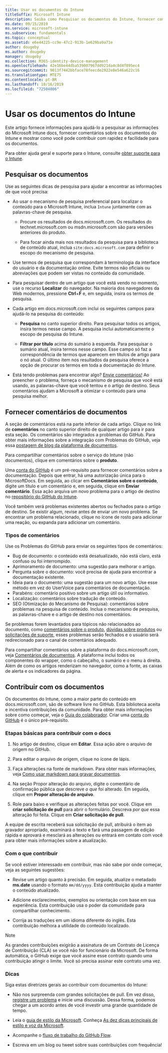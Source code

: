 ```yaml
---
title: Usar os documentos do Intune
titleSuffix: Microsoft Intune
description: Saiba como Pesquisar os documentos do Intune, fornecer comentários de documentos e contribuir com os documentos.
ms.date: 09/15/2019
ms.service: microsoft-intune
ms.subservice: fundamentals
ms.topic: conceptual
ms.assetid: e6e44225-cc9e-47c2-913b-1e629ba9a71e
author: dougeby
ms.author: dougeby
manager: dougeby
ms.collection: M365-identity-device-management
ms.openlocfilehash: 42e16be44dba539007967dd921da4c8d4f095ec4
ms.sourcegitcommit: 9013f7442bbface78feecde2922e8e546a622c16
ms.translationtype: MTE75
ms.contentlocale: pt-BR
ms.lasthandoff: 10/16/2019
ms.locfileid: "72504806"
---
```

# <a name="using-the-intune-docs"></a>Usar os documentos do Intune

Este artigo fornece informações para ajudá-lo a pesquisar as informações do Microsoft Intune docs, fornecer comentários sobre os documentos do Intune e mostrar como você pode contribuir com rapidez e facilidade para os documentos.

Para obter ajuda geral e suporte para o Intune, consulte [obter suporte para o Intune](../get-support.md).

## <a name="search-the-docs"></a>Pesquisar os documentos

 Use as seguintes dicas de pesquisa para ajudar a encontrar as informações de que você precisa:  

- Ao usar o mecanismo de pesquisa preferencial para localizar o conteúdo para o Microsoft Intune, inclua `Intune` juntamente com as palavras-chave de pesquisa.  

  - Procure os resultados de docs.microsoft.com. Os resultados do technet.microsoft.com ou msdn.microsoft.com são para versões anteriores do produto.  

  - Para focar ainda mais nos resultados da pesquisa para a biblioteca de conteúdo atual, inclua `site:docs.microsoft.com` para definir o escopo do mecanismo de pesquisa.  

- Use termos de pesquisa que correspondam à terminologia da interface do usuário e da documentação online. Evite termos não oficiais ou abreviações que podem ser vistas no conteúdo da comunidade.

- Para pesquisar dentro de um artigo que você está vendo no momento, use o recurso **Localizar** do navegador. Na maioria dos navegadores da Web modernos, pressione **Ctrl**+**F** e, em seguida, insira os termos de pesquisa.  

- Cada artigo em docs.microsoft.com inclui os seguintes campos para ajudá-lo na pesquisa do conteúdo:  

  - **Pesquisa** no canto superior direito. Para pesquisar todos os artigos, insira termos nesse campo. A pesquisa inclui automaticamente o escopo de pesquisa do Intune.

  - **Filtrar por título** acima do sumário à esquerda. Para pesquisar o sumário atual, insira termos nesse campo. Esse campo só faz a correspondência de termos que aparecem em títulos de artigo para o nó atual. O último item nos resultados da pesquisa oferece a opção de procurar os termos em toda a documentação do Intune.

- Está tendo problemas para encontrar algo? [Envie comentários!](#provide-doc-feedback) Ao preencher o problema, forneça o mecanismo de pesquisa que você está usando, as palavras-chave que você tentou e o artigo de destino. Seus comentários ajudam a Microsoft a otimizar o conteúdo para uma pesquisa melhor.  

## <a name="provide-doc-feedback"></a>Fornecer comentários de documentos

A seção de comentários está na parte inferior de cada artigo. Clique no link de **comentários** no canto superior direito de qualquer artigo para ir para esta seção. Os comentários são integrados a problemas do GitHub. Para obter mais informações sobre a integração com Problemas do GitHub, veja essa [postagem de blog da plataforma de documentos](https://docs.microsoft.com/teamblog/a-new-feedback-system-is-coming-to-docs).

Para compartilhar comentários sobre o serviço do Intune (não documentos), clique em comentários sobre o **produto**.

Uma [conta do GitHub](https://github.com/join) é um pré-requisito para fornecer comentários sobre a documentação. Depois que entrar, há uma autorização única para o MicrosoftDocs. Em seguida, ao clicar em **Comentários sobre o conteúdo**, digite um título e um comentário e, em seguida, clique em **Enviar comentário**. Essa ação arquiva um novo problema para o artigo de destino no [repositório do GitHub do Intune](https://github.com/MicrosoftDocs/intunedocs/issues).

Você também verá problemas existentes abertos ou fechados para o artigo de destino. Se existir algum, revise antes de enviar um novo problema. Se encontrar um problema relacionado, clique no ícone de rosto para adicionar uma reação, ou expanda para adicionar um comentário.

### <a name="types-of-feedback"></a>Tipos de comentários

Use os Problemas do GitHub para enviar os seguintes tipos de comentários:

- Bug de documento: o conteúdo está desatualizado, não está claro, está confuso ou foi interrompido.
- Aprimoramento de documento: uma sugestão para melhorar o artigo.
- Pergunta sobre o documento: você precisa de ajuda para encontrar a documentação existente.
- Ideia para o documento: uma sugestão para um novo artigo. Use esse método em vez do UserVoice para comentários de documentação.
- Parabéns: comentário positivo sobre um artigo útil ou informativo.
- Localização: comentários sobre tradução de conteúdo.
- SEO (Otimização do Mecanismo de Pesquisa): comentários sobre problemas na pesquisa de conteúdo. Inclua o mecanismo de pesquisa, as palavras-chave e o artigo de destino nos comentários.

Se problemas forem levantados para tópicos não relacionados ao documento, como [comentários sobre o produto](https://microsoftintune.uservoice.com/forums/291681-ideas), [dúvidas sobre produtos](https://social.technet.microsoft.com/Forums/en-US/home?forum=microsoftintuneprod) ou [solicitações de suporte](../get-support.md), esses problemas serão fechados e o usuário será redirecionado para o canal de comentários adequado.

Para compartilhar comentários sobre a plataforma do docs.microsoft.com, veja [Comentários de documentos](https://aka.ms/sitefeedback). A plataforma inclui todos os componentes do wrapper, como o cabeçalho, o sumário e o menu à direita. Além de como os artigos renderizam no navegador, como a fonte, as caixas de alerta e os indicadores da página.

## <a name="contribute-to-docs"></a>Contribuir com os documentos

Os documentos do Intune, como a maior parte do conteúdo em docs.microsoft.com, são de software livre no GitHub. Esta biblioteca aceita e incentiva contribuições da comunidade. Para obter mais informações sobre como começar, veja o [Guia do colaborador](https://docs.microsoft.com/contribute). Criar uma [conta do GitHub](https://github.com/join) é o único pré-requisito.

### <a name="basic-steps-to-contribute-to-docs"></a>Etapas básicas para contribuir com o docs

1. No artigo de destino, clique em **Editar**. Essa ação abre o arquivo de origem no GitHub.  

2. Para editar o arquivo de origem, clique no ícone de lápis.  

3. Faça alterações na fonte de markdown. Para obter mais informações, veja [Como usar markdown para gravar documentos](https://docs.microsoft.com/contribute/how-to-write-use-markdown).  

4. Na seção Propor alteração do arquivo, digite o comentário de confirmação pública que descreve *o que* foi alterado. Em seguida, clique em **Propor alteração de arquivo**.  

5. Role para baixo e verifique as alterações feitas por você. Clique em **criar solicitação de pull** para abrir o formulário. Descreva *por que* essa alteração foi feita. Clique em **Criar solicitação de pull**.

A equipe de escrita receberá sua solicitação de pull, atribuirá o item ao gravador apropriado, examinará o texto e fará uma passagem de edição rápida e aprovará e mesclará as alterações ou entrará em contato com você para obter mais informações sobre a atualização.  

### <a name="what-to-contribute"></a>Com o que contribuir

Se você estiver interessado em contribuir, mas não sabe por onde começar, veja as seguintes sugestões:  

- Revise um artigo quanto à precisão. Em seguida, atualize o metadado **ms.date** usando o formato `mm/dd/yyyy`. Esta contribuição ajuda a manter o conteúdo atualizado.  

- Adicione esclarecimentos, exemplos ou orientação com base em sua experiência. Esta contribuição usa o poder da comunidade para compartilhar conhecimento.

- Corrija as traduções em um idioma diferente do inglês. Esta contribuição melhora a utilidade do conteúdo localizado.  

> [!Note]  
> As grandes contribuições exigirão a assinatura de um Contrato de Licença de Contribuição (CLA) se você não for funcionário da Microsoft. De forma automática, o GitHub exige que você assine esse contrato quando uma contribuição atingir o limite. Você só precisa assinar este contrato uma vez.

### <a name="tips"></a>Dicas

Siga estas diretrizes gerais ao contribuir com documentos do Intune:

- Não nos surpreenda com grandes solicitações de pull. Em vez disso, [registre um problema](#provide-doc-feedback) e inicie uma discussão. Dessa forma, podemos chegar a um acordo antes de você investir uma grande quantidade de tempo.  

- Leia o [guia de estilo da Microsoft](https://aka.ms/MicrosoftStyle). Conheça [As dez dicas principais de estilo e voz da Microsoft](https://docs.microsoft.com/style-guide/top-10-tips-style-voice).  

- Acompanhe o [fluxo de trabalho do GitHub Flow](https://guides.github.com/introduction/flow/).  

- Escreva em um blog ou tweet sobre suas contribuições com frequência!  
